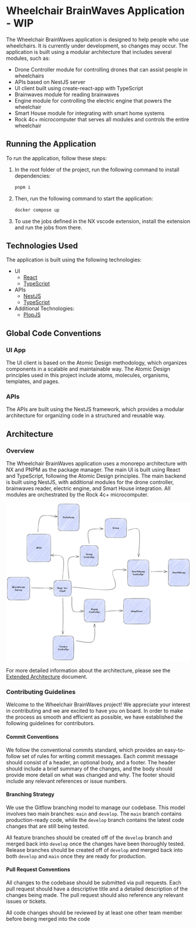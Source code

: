 # Wheelchair BrainWaves Application - WIP

The Wheelchair BrainWaves application is designed to help people who use wheelchairs. It is currently under development, so changes may occur. The application is built using a modular architecture that includes several modules, such as:

- Drone Controller module for controlling drones that can assist people in wheelchairs
- APIs based on NestJS server
- UI client built using create-react-app with TypeScript
- Brainwaves module for reading brainwaves
- Engine module for controlling the electric engine that powers the wheelchair
- Smart House module for integrating with smart home systems
- Rock 4c+ microcomputer that serves all modules and controls the entire wheelchair

## Running the Application

To run the application, follow these steps:

1. In the root folder of the project, run the following command to install dependencies:

    ```bash
    pnpm i
    ```

2. Then, run the following command to start the application:

    ```bash
    docker compose up
    ```

3. To use the jobs defined in the NX vscode extension, install the extension and run the jobs from there.

## Technologies Used

The application is built using the following technologies:

- UI
  - [React](https://pl.react.dev)
  - [TypeScript](https://www.typescriptlang.org)
- APIs
  - [NestJS](https://nestjs.com)
  - [TypeScript](https://www.typescriptlang.org)
- Additional Technologies:
  - [PlopJS](https://plopjs.com)

## Global Code Conventions

### UI App

The UI client is based on the Atomic Design methodology, which organizes components in a scalable and maintainable way. The Atomic Design principles used in this project include atoms, molecules, organisms, templates, and pages.

### APIs

The APIs are built using the NestJS framework, which provides a modular architecture for organizing code in a structured and reusable way.

## Architecture

### Overview

The Wheelchair BrainWaves application uses a monorepo architecture with NX and PNPM as the package manager. The main UI is built using React and TypeScript, following the Atomic Design principles. The main backend is built using NestJS, with additional modules for the drone controller, brainwaves reader, electric engine, and Smart House integration. All modules are orchestrated by the Rock 4c+ microcomputer.

![Global Architecture](./architecture//general-overview.png)

For more detailed information about the architecture, please see the [Extended Architecture](./docs/ARCHITECTURE_MODULES_EXTENDED.md) document.

### Contributing Guidelines

Welcome to the Wheelchair BrainWaves project! We appreciate your interest in contributing and we are excited to have you on board. In order to make the process as smooth and efficient as possible, we have established the following guidelines for contributors.

#### Commit Conventions

We follow the conventional commits standard, which provides an easy-to-follow set of rules for writing commit messages. Each commit message should consist of a header, an optional body, and a footer. The header should include a brief summary of the changes, and the body should provide more detail on what was changed and why. The footer should include any relevant references or issue numbers.

#### Branching Strategy

We use the Gitflow branching model to manage our codebase. This model involves two main branches: `main` and `develop`. The `main` branch contains production-ready code, while the `develop` branch contains the latest code changes that are still being tested.

All feature branches should be created off of the `develop` branch and merged back into `develop` once the changes have been thoroughly tested. Release branches should be created off of `develop` and merged back into both `develop` and `main` once they are ready for production.

#### Pull Request Conventions

All changes to the codebase should be submitted via pull requests. Each pull request should have a descriptive title and a detailed description of the changes being made. The pull request should also reference any relevant issues or tickets.

All code changes should be reviewed by at least one other team member before being merged into the code
